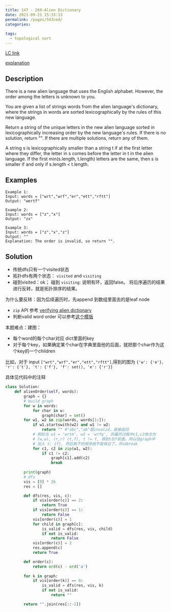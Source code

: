 ```yaml
---
title: 147 - 269-Alien Dictionary
date: 2021-09-21 15:33:13
permalink: /pages/543ced/
categories:
  
tags:
  - topological sort
---
```

[LC link](https://leetcode.com/problems/alien-dictionary/)

[explanation](https://leetcode.com/problems/alien-dictionary/discuss/70173/Python-Solution-with-Detailed-Explanation)
## Description
There is a new alien language that uses the English alphabet. However, the order among the letters is unknown to you.

You are given a list of strings words from the alien language's dictionary, where the strings in words are sorted lexicographically by the rules of this new language.

Return a string of the unique letters in the new alien language sorted in lexicographically increasing order by the new language's rules. If there is no solution, return "". If there are multiple solutions, return any of them.

A string s is lexicographically smaller than a string t if at the first letter where they differ, the letter in s comes before the letter in t in the alien language. If the first min(s.length, t.length) letters are the same, then s is smaller if and only if s.length < t.length.

## Examples
```
Example 1:
Input: words = ["wrt","wrf","er","ett","rftt"]
Output: "wertf"

Example 2:
Input: words = ["z","x"]
Output: "zx"

Example 3:
Input: words = ["z","x","z"]
Output: ""
Explanation: The order is invalid, so return "".
```
## Solution
- 传统dfs只有一个visited状态
- 拓扑dfs有两个状态： `visited` and `visiting`
- 碰到visited：ok； 碰到  `visiting`: 说明有环，返回false。
将后序遍历的结果进行反转，就是拓扑排序的结果。

为什么要反转：因为后续遍历时，先append 到数组里面去的是leaf node

- `zip` API 参考 [verifying alien dictionary](https://emmableu.github.io/blog/pages/leetcode953)
- 判断valid word order 可以参考[这个模版](https://leetcode.com/problems/verifying-an-alien-dictionary/discuss/1149916/Python-short-solution-explained)

本题难点：建图：
- 每个word的每个char对应 dict里面的key
- 对于每个key，如果确定某个char在字典里面他的后面，就把那个char作为这个key的一个children

比如，对于 input `["wrt","wrf","er","ett","rftt"]`,得到的图为
`{'w': {'e'}, 'r': {'t'}, 't': {'f'}, 'f': set(), 'e': {'r'}}`

具体见代码中的注释

```python
class Solution:
    def alienOrder(self, words):
        graph = {}
        # build graph
        for w in words:
            for char in w:
                graph[char] = set()
        for w1, w2 in zip(words, words[1:]):
            if w1.startswith(w2) and w1 != w2:
                return "" #"abc","ab"是invalid，直接返回
            # 例如当 w1 = 'wrtm', w2 = 'wrfq', 则遍历过程中c1,c2依次为
            # (w,w), (r,r) (t,f), t != f, 得到t在f前面，所以往graph中
            # 加入 t: {f}, 然后剩下的顺序就不能保证了，所以break
            for c1, c2 in zip(w1, w2):
                if c1 != c2:
                    graph[c1].add(c2)
                    break
        
        print(graph)
        # dfs
        vis = [0] * 26
        res = []

        def dfs(res, vis, c):
            if vis[order(c)] == 2:
                return True
            if vis[order(c)] == 1:
                return False
            vis[order(c)] = 1
            for child in graph[c]:
                is_valid = dfs(res, vis, child)
                if not is_valid:
                    return False
            vis[order(c)] = 2
            res.append(c)
            return True

        def order(c):
            return ord(c) - ord('a')
        
        for k in graph:
            if vis[order(k)] == 0:
                is_valid = dfs(res, vis, k)
                if not is_valid:
                    return ""

        return "".join(res[::-1]) 
```
